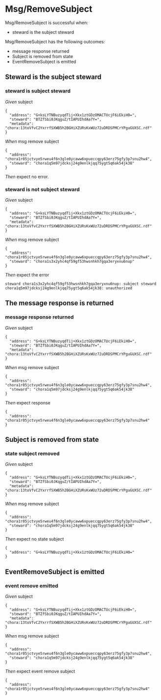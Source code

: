 # Msg/RemoveSubject

Msg/RemoveSubject is successful when:
  - steward is the subject steward

  Msg/RemoveSubject has the following outcomes:
  - message response returned
  - Subject is removed from state
  - EventRemoveSubject is emitted

## Steward is the subject steward

### steward is subject steward

_Given_ subject

```
{
  "address": "G+ksLYTNBuzyqdTij+Xkx1ztGDzOMACTUcjF6iEkiH0=",
  "steward": "BTZfSbi0JKqguZ/tIAPUIhdAa7Y=",
  "metadata": "chora:13toVfvC2YxrrfSXWB5h2BGHiXZURsKxWUz72uDRDSPMCrYPguGUXSC.rdf"
}
```

_When_ msg remove subject

```
{
  "address": "chora1r05jctvye5rweu4f6n3gle0ycaww6xpueccqpy63erz75gfy3p7snu2hw4",
  "steward": "chora1q5m97jdcksj24g9enlkjqq75ygt5q6ak54jk38"
}
```

_Then_ expect no error.

### steward is not subject steward

_Given_ subject

```
{
  "address": "G+ksLYTNBuzyqdTij+Xkx1ztGDzOMACTUcjF6iEkiH0=",
  "steward": "BTZfSbi0JKqguZ/tIAPUIhdAa7Y=",
  "metadata": "chora:13toVfvC2YxrrfSXWB5h2BGHiXZURsKxWUz72uDRDSPMCrYPguGUXSC.rdf"
}
```

_When_ msg remove subject

```
{
  "address": "chora1r05jctvye5rweu4f6n3gle0ycaww6xpueccqpy63erz75gfy3p7snu2hw4",
  "steward": "chora1s3x2yhc4qf59gf53hwsnhkh7gqa3eryxnu6nup"
}
```

_Then_ expect the error

```
steward chora1s3x2yhc4qf59gf53hwsnhkh7gqa3eryxnu6nup: subject steward chora1q5m97jdcksj24g9enlkjqq75ygt5q6ak54jk38: unauthorized
```

## The message response is returned

### message response returned

_Given_ subject

```
{
  "address": "G+ksLYTNBuzyqdTij+Xkx1ztGDzOMACTUcjF6iEkiH0=",
  "steward": "BTZfSbi0JKqguZ/tIAPUIhdAa7Y=",
  "metadata": "chora:13toVfvC2YxrrfSXWB5h2BGHiXZURsKxWUz72uDRDSPMCrYPguGUXSC.rdf"
}
```

_When_ msg remove subject

```
{
  "address": "chora1r05jctvye5rweu4f6n3gle0ycaww6xpueccqpy63erz75gfy3p7snu2hw4",
  "steward": "chora1q5m97jdcksj24g9enlkjqq75ygt5q6ak54jk38"
}
```

_Then_ expect response

```
{
  "address": "chora1r05jctvye5rweu4f6n3gle0ycaww6xpueccqpy63erz75gfy3p7snu2hw4"
}
```

## Subject is removed from state

### state subject removed

_Given_ subject

```
{
  "address": "G+ksLYTNBuzyqdTij+Xkx1ztGDzOMACTUcjF6iEkiH0=",
  "steward": "BTZfSbi0JKqguZ/tIAPUIhdAa7Y=",
  "metadata": "chora:13toVfvC2YxrrfSXWB5h2BGHiXZURsKxWUz72uDRDSPMCrYPguGUXSC.rdf"
}
```

_When_ msg remove subject

```
{
  "address": "chora1r05jctvye5rweu4f6n3gle0ycaww6xpueccqpy63erz75gfy3p7snu2hw4",
  "steward": "chora1q5m97jdcksj24g9enlkjqq75ygt5q6ak54jk38"
}
```

_Then_ expect no state subject

```
{
  "address": "G+ksLYTNBuzyqdTij+Xkx1ztGDzOMACTUcjF6iEkiH0="
}
```

## EventRemoveSubject is emitted

### event remove emitted

_Given_ subject

```
{
  "address": "G+ksLYTNBuzyqdTij+Xkx1ztGDzOMACTUcjF6iEkiH0=",
  "steward": "BTZfSbi0JKqguZ/tIAPUIhdAa7Y=",
  "metadata": "chora:13toVfvC2YxrrfSXWB5h2BGHiXZURsKxWUz72uDRDSPMCrYPguGUXSC.rdf"
}
```

_When_ msg remove subject

```
{
  "address": "chora1r05jctvye5rweu4f6n3gle0ycaww6xpueccqpy63erz75gfy3p7snu2hw4",
  "steward": "chora1q5m97jdcksj24g9enlkjqq75ygt5q6ak54jk38"
}
```

_Then_ expect event remove subject

```
{
  "address": "chora1r05jctvye5rweu4f6n3gle0ycaww6xpueccqpy63erz75gfy3p7snu2hw4"
}
```
